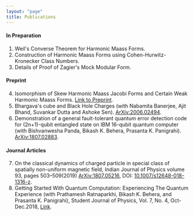 ```yaml
---
layout: "page"
title: Publications
---
```

#### In Preparation    

1. Weil's Converse Theorem for Harmonic Maass Forms.
2. Construction of Harmonic Maass Forms using Cohen-Hurwitz-Kronecker Class Numbers.
3. Details of Proof of Zagier's Mock Modular Form.  

#### Preprint    

4. Isomorphism of Skew Harmonic Maass Jacobi Forms and Certain Weak Harmonic Maass Forms. [Link to Preprint](SkewMMF.pdf).  
5. Bhargava's cube and Black Hole Charges (with Nabamita Banerjee, Ajit Bhand, Suvankar Dutta and Ashoke Sen). [ArXiv:2006.02494](https://arxiv.org/abs/2006.02494).  
6. Demonstration of a general fault-tolerant quantum error detection code for (2n+1)-qubit entangled state on IBM 16-qubit quantum computer (with Bishvanwesha Panda, Bikash K. Behera, Prasanta K. Panigrahi). [ 	ArXiv:1807.02883](https://arxiv.org/abs/1807.02883). 
 
#### Journal Articles    

7. On the classical dynamics of charged particle in special class of spatially non-uniform magnetic field, Indian Journal of Physics volume 93, pages 503–509(2019) [ArXiv:1807.05216](https://arxiv.org/abs/1807.05216), DOI: [10.1007/s12648-018-1316-z](https://link.springer.com/article/10.1007/s12648-018-1316-z).  
8. Getting Started With Quantum Computation: Experiencing The Quantum Experience (with Prathamesh Ratnaparkhi, Bikash K. Behera, and Prasanta K. Panigrahi), Student Journal of Physics, Vol. 7, No. 4, Oct-Dec.2018, [Link](https://www.iopb.res.in/~sjp/74final/3.pdf).

  
